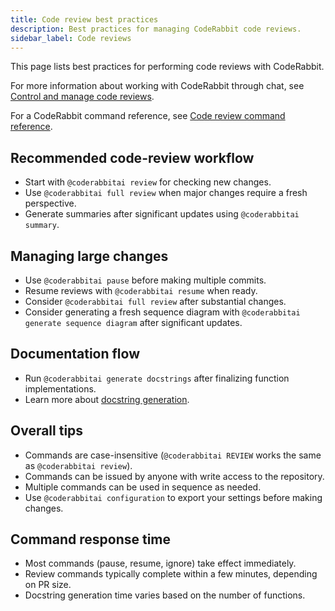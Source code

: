 ```yaml
---
title: Code review best practices
description: Best practices for managing CodeRabbit code reviews.
sidebar_label: Code reviews
---
```


This page lists best practices for performing code reviews with CodeRabbit.

For more information about working with
CodeRabbit through chat, see [Control and manage code reviews](/guides/commands).

For a CodeRabbit command reference, see [Code review command reference](/reference/review-commands).

## Recommended code-review workflow

- Start with `@coderabbitai review` for checking new changes.
- Use `@coderabbitai full review` when major changes require a fresh perspective.
- Generate summaries after significant updates using `@coderabbitai summary`.

## Managing large changes

- Use `@coderabbitai pause` before making multiple commits.
- Resume reviews with `@coderabbitai resume` when ready.
- Consider `@coderabbitai full review` after substantial changes.
- Consider generating a fresh sequence diagram with `@coderabbitai generate sequence diagram` after significant updates.

## Documentation flow

- Run `@coderabbitai generate docstrings` after finalizing function implementations.
- Learn more about [docstring generation](/finishing-touches/docstrings).

## Overall tips

- Commands are case-insensitive (`@coderabbitai REVIEW` works the same as `@coderabbitai review`).
- Commands can be issued by anyone with write access to the repository.
- Multiple commands can be used in sequence as needed.
- Use `@coderabbitai configuration` to export your settings before making changes.

## Command response time

- Most commands (pause, resume, ignore) take effect immediately.
- Review commands typically complete within a few minutes, depending on PR size.
- Docstring generation time varies based on the number of functions.
